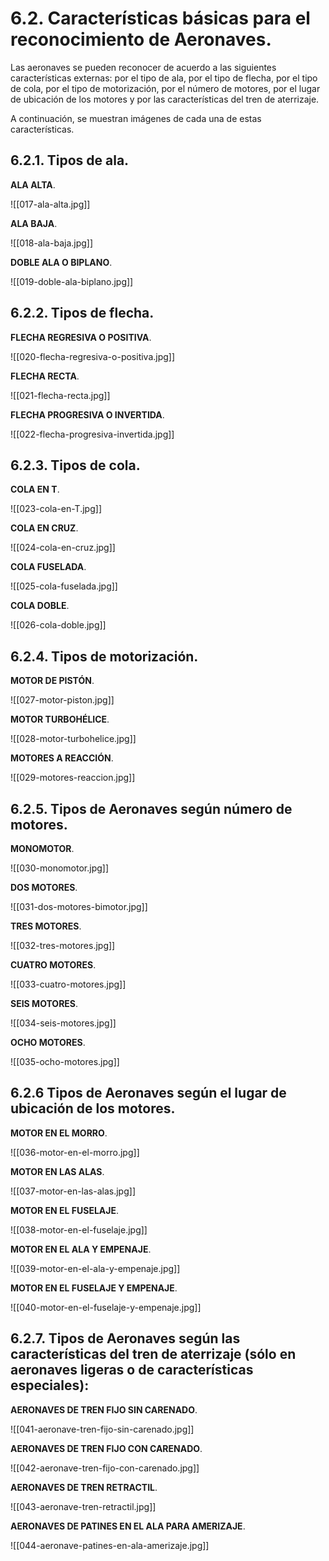 
# 6.2. Características básicas para el reconocimiento de Aeronaves.

Las aeronaves se pueden reconocer de acuerdo a las siguientes características externas: por el tipo de ala, por el tipo de flecha, por el tipo de cola, por el tipo de motorización, por el número de motores, por el lugar de ubicación de los motores y por las características del tren de aterrizaje.

A continuación, se muestran imágenes de cada una de estas características.

## 6.2.1. Tipos de ala.

**ALA ALTA**.

![[017-ala-alta.jpg]]

**ALA BAJA**.

![[018-ala-baja.jpg]]

**DOBLE ALA O BIPLANO**.

![[019-doble-ala-biplano.jpg]]

## 6.2.2. Tipos de flecha.

**FLECHA REGRESIVA O POSITIVA**.

![[020-flecha-regresiva-o-positiva.jpg]]

**FLECHA RECTA**.

![[021-flecha-recta.jpg]]


**FLECHA PROGRESIVA O INVERTIDA**.

![[022-flecha-progresiva-invertida.jpg]]

## 6.2.3. Tipos de cola.

**COLA EN T**.

![[023-cola-en-T.jpg]]

**COLA EN CRUZ**.

![[024-cola-en-cruz.jpg]]

**COLA FUSELADA**.

![[025-cola-fuselada.jpg]]

**COLA DOBLE**.

![[026-cola-doble.jpg]]

## 6.2.4. Tipos de motorización.

**MOTOR DE PISTÓN**.

![[027-motor-piston.jpg]]

**MOTOR TURBOHÉLICE**.

![[028-motor-turbohelice.jpg]]

**MOTORES A REACCIÓN**.

![[029-motores-reaccion.jpg]]

## 6.2.5. Tipos de Aeronaves según número de motores.

**MONOMOTOR**.

![[030-monomotor.jpg]]

**DOS MOTORES**.

![[031-dos-motores-bimotor.jpg]]

**TRES MOTORES**.

![[032-tres-motores.jpg]]

**CUATRO MOTORES**.

![[033-cuatro-motores.jpg]]

**SEIS MOTORES**.

![[034-seis-motores.jpg]]

**OCHO MOTORES**.

![[035-ocho-motores.jpg]]

## 6.2.6 Tipos de Aeronaves según el lugar de ubicación de los motores.

**MOTOR EN EL MORRO**.

![[036-motor-en-el-morro.jpg]]

**MOTOR EN LAS ALAS**.

![[037-motor-en-las-alas.jpg]]

**MOTOR EN EL FUSELAJE**.

![[038-motor-en-el-fuselaje.jpg]]

**MOTOR EN EL ALA Y EMPENAJE**.

![[039-motor-en-el-ala-y-empenaje.jpg]]

**MOTOR EN EL FUSELAJE Y EMPENAJE**.

![[040-motor-en-el-fuselaje-y-empenaje.jpg]]

## 6.2.7. Tipos de Aeronaves según las características del tren de aterrizaje (sólo en aeronaves ligeras o de características especiales):

**AERONAVES DE TREN FIJO SIN CARENADO**.

![[041-aeronave-tren-fijo-sin-carenado.jpg]]

**AERONAVES DE TREN FIJO CON CARENADO**.

![[042-aeronave-tren-fijo-con-carenado.jpg]]

**AERONAVES DE TREN RETRACTIL**.

![[043-aeronave-tren-retractil.jpg]]

**AERONAVES DE PATINES EN EL ALA PARA AMERIZAJE**.

![[044-aeronave-patines-en-ala-amerizaje.jpg]]



